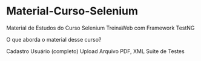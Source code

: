 # Material-Curso-Selenium
Material de Estudos do Curso Selenium TreinaWeb com Framework TestNG

O que aborda o material desse curso?

Cadastro Usuário (completo)
Upload Arquivo PDF, XML
Suite de Testes

